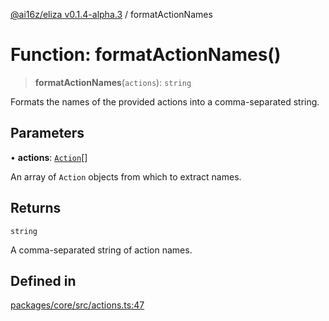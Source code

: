 [@ai16z/eliza v0.1.4-alpha.3](../index.md) / formatActionNames

# Function: formatActionNames()

> **formatActionNames**(`actions`): `string`

Formats the names of the provided actions into a comma-separated string.

## Parameters

• **actions**: [`Action`](../interfaces/Action.md)[]

An array of `Action` objects from which to extract names.

## Returns

`string`

A comma-separated string of action names.

## Defined in

[packages/core/src/actions.ts:47](https://github.com/amit0365/eliza/blob/main/packages/core/src/actions.ts#L47)
